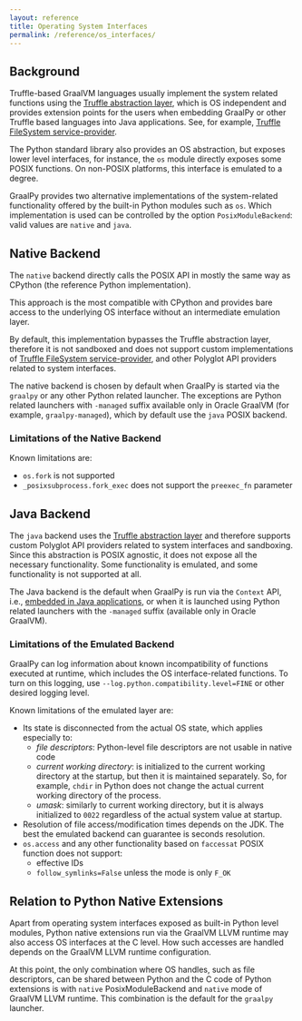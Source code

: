 ```yaml
---
layout: reference
title: Operating System Interfaces
permalink: /reference/os_interfaces/
---
```


## Background

Truffle-based GraalVM languages usually implement the system related functions using the [Truffle abstraction layer](https://github.com/oracle/graal/blob/master/truffle/docs/README.md), which is OS independent and provides extension points for the users when embedding GraalPy or other Truffle based languages into Java applications.
See, for example, [Truffle FileSystem service-provider](https://www.graalvm.org/truffle/javadoc/org/graalvm/polyglot/io/FileSystem.html).

The Python standard library also provides an OS abstraction, but exposes lower level interfaces, for instance, the `os` module directly exposes some POSIX functions.
On non-POSIX platforms, this interface is emulated to a degree.

GraalPy provides two alternative implementations of the system-related functionality offered by the built-in Python modules such as `os`.
Which implementation is used can be controlled by the option `PosixModuleBackend`: valid values are `native` and `java`.

## Native Backend

The `native` backend directly calls the POSIX API in mostly the same way as CPython (the reference Python implementation).

This approach is the most compatible with CPython and provides bare access to the underlying OS interface without an intermediate  emulation layer.

By default, this implementation bypasses the Truffle abstraction layer, therefore it is not sandboxed and does not support custom implementations of [Truffle FileSystem service-provider](https://www.graalvm.org/truffle/javadoc/org/graalvm/polyglot/io/FileSystem.html), and other Polyglot API providers related to system interfaces.

The native backend is chosen by default when GraalPy is started via the `graalpy` or any other Python related launcher.
The exceptions are Python related launchers with `-managed` suffix available only in Oracle GraalVM (for example, `graalpy-managed`), which by default use the `java` POSIX backend.

### Limitations of the Native Backend

Known limitations are:

* `os.fork` is not supported
* `_posixsubprocess.fork_exec` does not support the `preexec_fn` parameter

## Java Backend

The `java` backend uses the [Truffle abstraction layer](https://github.com/oracle/graal/blob/master/truffle/docs/README.md) and therefore supports custom Polyglot API providers related to system interfaces and sandboxing.
Since this abstraction is POSIX agnostic, it does not expose all the necessary functionality. Some functionality is emulated, and some functionality is not supported at all.

The Java backend is the default when GraalPy is run via the `Context` API, i.e., [embedded in Java applications](https://github.com/oracle/graal/blob/master/docs/reference-manual/embedding/embed-languages.md), or when it is launched using Python related launchers with the `-managed` suffix (available only in Oracle GraalVM).

### Limitations of the Emulated Backend

GraalPy can log information about known incompatibility of functions executed at runtime, which includes the OS interface-related functions.
To turn on this logging, use `--log.python.compatibility.level=FINE` or other desired logging level.

Known limitations of the emulated layer are:

* Its state is disconnected from the actual OS state, which applies especially to:
  * *file descriptors*: Python-level file descriptors are not usable in native code
  * *current working directory*: is initialized to the current working
    directory at the startup, but then it is maintained separately. So, for example, `chdir` in Python
    does not change the actual current working directory of the process.
  * *umask*: similarly to current working directory, but it is always initialized
    to `0022` regardless of the actual system value at startup.
* Resolution of file access/modification times depends on the JDK.
  The best the emulated backend can guarantee is seconds resolution.
* `os.access` and any other functionality based on `faccessat` POSIX function does not support:
  * effective IDs
  * `follow_symlinks=False` unless the mode is only `F_OK`

## Relation to Python Native Extensions

Apart from operating system interfaces exposed as built-in Python level modules, Python native extensions run via the GraalVM LLVM runtime may also access OS interfaces at the C level.
How such accesses are handled depends on the GraalVM LLVM runtime configuration.

At this point, the only combination where OS handles, such as file descriptors, can be shared between Python and the C code of Python extensions is with `native` PosixModuleBackend and `native` mode of GraalVM LLVM runtime.
This combination is the default for the `graalpy` launcher.
